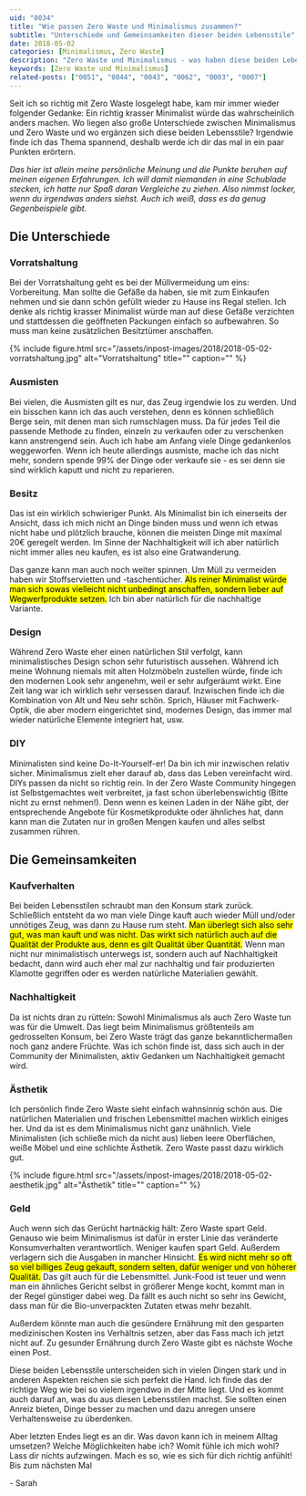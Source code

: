 ```yaml
---
uid: "0034"
title: "Wie passen Zero Waste und Minimalismus zusammen?"
subtitle: "Unterschiede und Gemeinsamkeiten dieser beiden Lebensstile"
date: 2018-05-02
categories: [Minimalismus, Zero Waste]
description: "Zero Waste und Minimalismus - was haben diese beiden Lebensstile gemein? Vieles würde ein richtiger Minimalist wahrscheinlich anders machen."
keywords: [Zero Waste und Minimalismus]
related-posts: ["0051", "0044", "0043", "0062", "0003", "0007"]
---
```

Seit ich so richtig mit Zero Waste losgelegt habe, kam mir immer wieder folgender Gedanke: Ein richtig krasser Minimalist würde das wahrscheinlich anders machen. Wo liegen also große Unterschiede zwischen Minimalismus und Zero Waste und wo ergänzen sich diese beiden Lebensstile? Irgendwie finde ich das Thema spannend, deshalb werde ich dir das mal in ein paar Punkten erörtern.
<!--more-->

_Das hier ist allein meine persönliche Meinung und die Punkte beruhen auf meinen eigenen Erfahrungen. Ich will damit niemanden in eine Schublade stecken, ich hatte nur Spaß daran Vergleiche zu ziehen. Also nimmst locker, wenn du irgendwas anders siehst. Auch ich weiß, dass es da genug Gegenbeispiele gibt._

## Die Unterschiede

### Vorratshaltung  
Bei der Vorratshaltung geht es bei der Müllvermeidung um eins: Vorbereitung. Man sollte die Gefäße da haben, sie mit zum Einkaufen nehmen und sie dann schön gefüllt wieder zu Hause ins Regal stellen. Ich denke als richtig krasser Minimalist würde man auf diese Gefäße verzichten und stattdessen die geöffneten Packungen einfach so aufbewahren. So muss man keine zusätzlichen Besitztümer anschaffen.

{% include figure.html src="/assets/inpost-images/2018/2018-05-02-vorratshaltung.jpg" alt="Vorratshaltung" title="" caption="" %}

### Ausmisten
Bei vielen, die Ausmisten gilt es nur, das Zeug irgendwie los zu werden. Und ein bisschen kann ich das auch verstehen, denn es können schließlich Berge sein, mit denen man sich rumschlagen muss. Da für jedes Teil die passende Methode zu finden, einzeln zu verkaufen oder zu verschenken kann anstrengend sein. Auch ich habe am Anfang viele Dinge gedankenlos weggeworfen. Wenn ich heute allerdings ausmiste, mache ich das nicht mehr, sondern spende 99% der Dinge oder verkaufe sie - es sei denn sie sind wirklich kaputt und nicht zu reparieren.

### Besitz
Das ist ein wirklich schwieriger Punkt. Als Minimalist bin ich einerseits der Ansicht, dass ich mich nicht an Dinge binden muss und wenn ich etwas nicht habe und plötzlich brauche, können die meisten Dinge mit maximal 20€ geregelt werden. Im Sinne der Nachhaltigkeit will ich aber natürlich nicht immer alles neu kaufen, es ist also eine Gratwanderung.

Das ganze kann man auch noch weiter spinnen. Um Müll zu vermeiden haben wir Stoffservietten und -taschentücher. <mark>Als reiner Minimalist würde man sich sowas vielleicht nicht unbedingt anschaffen, sondern lieber auf Wegwerfprodukte setzen.</mark> Ich bin aber natürlich für die nachhaltige Variante.

### Design
Während Zero Waste eher einen natürlichen Stil verfolgt, kann minimalistisches Design schon sehr futuristisch aussehen. Während ich meine Wohnung niemals mit alten Holzmöbeln zustellen würde, finde ich den modernen Look sehr angenehm, weil er sehr aufgeräumt wirkt. Eine Zeit lang war ich wirklich sehr versessen darauf. Inzwischen finde ich die Kombination von Alt und Neu sehr schön. Sprich, Häuser mit Fachwerk-Optik, die aber modern eingerichtet sind, modernes Design, das immer mal wieder natürliche Elemente integriert hat, usw.

### DIY  
Minimalisten sind keine Do-It-Yourself-er! Da bin ich mir inzwischen relativ sicher. Minimalismus zielt eher darauf ab, dass das Leben vereinfacht wird. DIYs passen da nicht so richtig rein. In der Zero Waste Community hingegen ist Selbstgemachtes weit verbreitet, ja fast schon überlebenswichtig (Bitte nicht zu ernst nehmen!). Denn wenn es keinen Laden in der Nähe gibt, der entsprechende Angebote für Kosmetikprodukte oder ähnliches hat, dann kann man die Zutaten nur in großen Mengen kaufen und alles selbst zusammen rühren.

## Die Gemeinsam&shy;keiten

### Kaufverhalten  
Bei beiden Lebensstilen schraubt man den Konsum stark zurück. Schließlich entsteht da wo man viele Dinge kauft auch wieder Müll und/oder unnötiges Zeug, was dann zu Hause rum steht. <mark>Man überlegt sich also sehr gut, was man kauft und was nicht. Das wirkt sich natürlich auch auf die Qualität der Produkte aus, denn es gilt Qualität über Quantität.</mark> Wenn man nicht nur minimalistisch unterwegs ist, sondern auch auf Nachhaltigkeit bedacht, dann wird auch eher mal zur nachhaltig und fair produzierten Klamotte gegriffen oder es werden natürliche Materialien gewählt.

### Nachhaltigkeit  
Da ist nichts dran zu rütteln: Sowohl Minimalismus als auch Zero Waste tun was für die Umwelt. Das liegt beim Minimalismus größtenteils am gedrosselten Konsum, bei Zero Waste trägt das ganze bekanntlichermaßen noch ganz andere Früchte. Was ich schön finde ist, dass sich auch in der Community der Minimalisten, aktiv Gedanken um Nachhaltigkeit gemacht wird.

### Ästhetik
Ich persönlich finde Zero Waste sieht einfach wahnsinnig schön aus. Die natürlichen Materialien und frischen Lebensmittel machen wirklich einiges her. Und da ist es dem Minimalismus nicht ganz unähnlich. Viele Minimalisten (ich schließe mich da nicht aus) lieben leere Oberflächen, weiße Möbel und eine schlichte Ästhetik. Zero Waste passt dazu wirklich gut.

{% include figure.html src="/assets/inpost-images/2018/2018-05-02-aesthetik.jpg" alt="Ästhetik" title="" caption="" %}

### Geld
Auch wenn sich das Gerücht hartnäckig hält: Zero Waste spart Geld. Genauso wie beim Minimalismus ist dafür in erster Linie das veränderte Konsumverhalten verantwortlich. Weniger kaufen spart Geld. Außerdem verlagern sich die Ausgaben in mancher Hinsicht. <mark>Es wird nicht mehr so oft so viel billiges Zeug gekauft, sondern selten, dafür weniger und von höherer Qualität.</mark> Das gilt auch für die Lebensmittel. Junk-Food ist teuer und wenn man ein ähnliches Gericht selbst in größerer Menge kocht, kommt man in der Regel günstiger dabei weg. Da fällt es auch nicht so sehr ins Gewicht, dass man für die Bio-unverpackten Zutaten etwas mehr bezahlt.

Außerdem könnte man auch die gesündere Ernährung mit den gesparten medizinischen Kosten ins Verhältnis setzen, aber das Fass mach ich jetzt nicht auf. Zu gesunder Ernährung durch Zero Waste gibt es nächste Woche einen Post.

Diese beiden Lebensstile unterscheiden sich in vielen Dingen stark und in anderen Aspekten reichen sie sich perfekt die Hand. Ich finde das der richtige Weg wie bei so vielem irgendwo in der Mitte liegt. Und es kommt auch darauf an, was du aus diesen Lebensstilen machst. Sie sollten einen Anreiz bieten, Dinge besser zu machen und dazu anregen unsere Verhaltensweise zu überdenken.

Aber letzten Endes liegt es an dir. Was davon kann ich in meinem Alltag umsetzen? Welche Möglichkeiten habe ich? Womit fühle ich mich wohl? Lass dir nichts aufzwingen. Mach es so, wie es sich für dich richtig anfühlt! Bis zum nächsten Mal

\- Sarah
